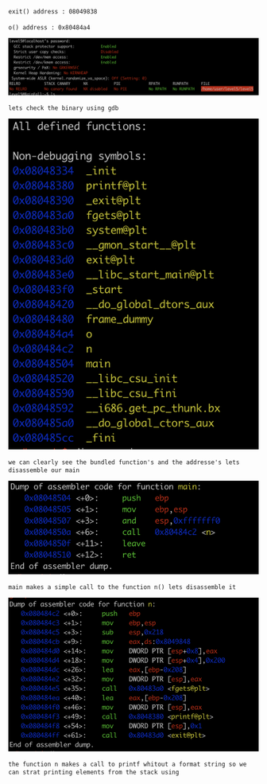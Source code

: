 ```
exit() address : 08049838

o() address : 0x80484a4
```

![](./resources/Screen%20Shot%202023-11-04%20at%2012.10.05%20AM.png)

```
lets check the binary using gdb 
```
![](./resources/Screen%20Shot%202023-11-04%20at%2012.52.48%20AM.png)
```
we can clearly see the bundled function's and the addresse's lets disassemble our main
```
![](./resources/Screen%20Shot%202023-11-04%20at%2012.52.29%20AM.png)
```
main makes a simple call to the function n() lets disassemble it
```
![](./resources/Screen%20Shot%202023-11-04%20at%2012.52.10%20AM.png)

```
the function n makes a call to printf whitout a format string so we can strat printing elements from the stack using 
```